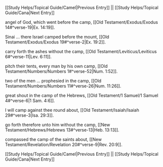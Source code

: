 [[Study Helps/Topical Guide/Camel|Previous Entry]]  ||  [[Study Helps/Topical Guide/Cana|Next Entry]]

 angel of God, which went before the camp, [[Old Testament/Exodus/Exodus 14#^verse-19|Ex. 14:19]].

 Sinai ... there Israel camped before the mount, [[Old Testament/Exodus/Exodus 19#^verse-2|Ex. 19:2]].

 carry forth the ashes without the camp, [[Old Testament/Leviticus/Leviticus 6#^verse-11|Lev. 6:11]].

 pitch their tents, every man by his own camp, [[Old Testament/Numbers/Numbers 1#^verse-52|Num. 1:52]].

 two of the men ... prophesied in the camp, [[Old Testament/Numbers/Numbers 11#^verse-26|Num. 11:26]].

 great shout in the camp of the Hebrews, [[Old Testament/1 Samuel/1 Samuel 4#^verse-6|1 Sam. 4:6]].

 I will camp against thee round about, [[Old Testament/Isaiah/Isaiah 29#^verse-3|Isa. 29:3]].

 go forth therefore unto him without the camp, [[New Testament/Hebrews/Hebrews 13#^verse-13|Heb. 13:13]].

 compassed the camp of the saints about, [[New Testament/Revelation/Revelation 20#^verse-9|Rev. 20:9]].

[[Study Helps/Topical Guide/Camel|Previous Entry]]  ||  [[Study Helps/Topical Guide/Cana|Next Entry]]